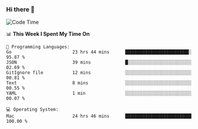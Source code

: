 ### Hi there 👋

<!--
**CrazyCollin/crazycollin** is a ✨ _special_ ✨ repository because its `README.md` (this file) appears on your GitHub profile.

Here are some ideas to get you started:

- 🔭 I’m currently working on ...
- 🌱 I’m currently learning ...
- 👯 I’m looking to collaborate on ...
- 🤔 I’m looking for help with ...
- 💬 Ask me about ...
- 📫 How to reach me: ...
- 😄 Pronouns: ...
- ⚡ Fun fact: ...
-->

<!--START_SECTION:waka-->
![Code Time](http://img.shields.io/badge/Code%20Time-4%2C165%20hrs%202%20mins-blue)

📊 **This Week I Spent My Time On** 

```text
💬 Programming Languages: 
Go                       23 hrs 44 mins      ████████████████████████░   95.87 % 
JSON                     39 mins             █░░░░░░░░░░░░░░░░░░░░░░░░   02.69 % 
GitIgnore file           12 mins             ░░░░░░░░░░░░░░░░░░░░░░░░░   00.81 % 
Text                     8 mins              ░░░░░░░░░░░░░░░░░░░░░░░░░   00.55 % 
YAML                     1 min               ░░░░░░░░░░░░░░░░░░░░░░░░░   00.07 % 

💻 Operating System: 
Mac                      24 hrs 46 mins      █████████████████████████   100.00 % 
```


<!--END_SECTION:waka-->
